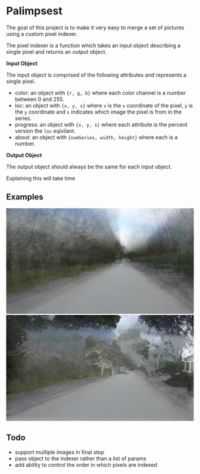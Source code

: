 # Palimpsest

The goal of this project is to make it very easy to merge a set of pictures using a custom pixel indexer.

The pixel indexer is a function which takes an input object describing a single pixel and returns an output object.

**Input Object**

The input object is comprised of the following attributes and represents a single pixel.

- color: an object with `{r, g, b}` where each color channel is a number between 0 and 255.
- loc: an object with `{x, y, s}` where `x` is the `x` coordinate of the pixel, `y` is the `y` coordinate and `s` indicates which image the pixel is from in the series.
- progress: an object with `{x, y, s}` where each attribute is the percent version the `loc` eqivilant.
- about: an object with `{numSeries, width, height}` where each is a number.

**Output Object**

The output object should always be the same for each input object.

Explaining this will take time

## Examples

![](./examples/average.jpg)
![](./examples/water-color.jpg)

## Todo

- support multiple images in final step
- pass object to the indexer rather than a list of params
- add ability to control the order in which pixels are indexed


